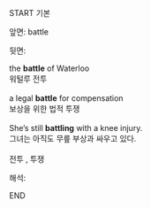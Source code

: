 START
기본

앞면:
battle


뒷면:
<div>the <b>battle</b> of Waterloo </div><div>워털루 전투</div><div><br></div><div><div>a legal <b>battle</b> for compensation </div><div>보상을 위한 법적 투쟁</div></div><div><br></div><div><div>She’s still <b>battling</b> with a knee injury. </div><div>그녀는 아직도 무릎 부상과 싸우고 있다.</div></div><div><br></div><div>전투 , <span>투쟁</span></div>


해석:
<!--ID: 1746614453486-->
END